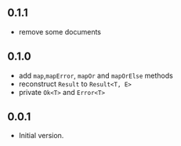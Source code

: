 ## 0.1.1
- remove some documents
## 0.1.0
- add `map`,`mapError`, `mapOr` and `mapOrElse` methods
- reconstruct `Result` to `Result<T, E>` 
- private `Ok<T>` and `Error<T>`

## 0.0.1

- Initial version.
